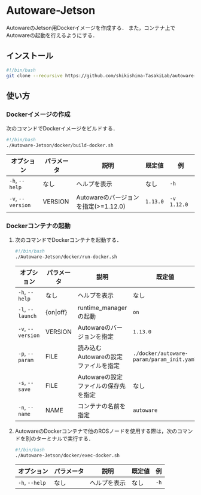 # Autoware-Jetson
AutowareのJetson用Dockerイメージを作成する．
また，コンテナ上でAutowareの起動を行えるようにする．

## インストール
```bash
#!/bin/bash
git clone --recursive https://github.com/shikishima-TasakiLab/autoware-jetson-docker.git Autoware-Jetson
```

## 使い方

### Dockerイメージの作成

次のコマンドでDockerイメージをビルドする．
```bash
#!/bin/bash
./Autoware-Jetson/docker/build-docker.sh
```
|オプション       |パラメータ|説明                                |既定値  |例         |
|-----------------|----------|------------------------------------|--------|-----------|
|`-h`, `--help`   |なし      |ヘルプを表示                        |なし    |`-h`       |
|`-v`, `--version`|VERSION   |Autowareのバージョンを指定(>=1.12.0)|`1.13.0`|`-v 1.12.0`|

### Dockerコンテナの起動

1. 次のコマンドでDockerコンテナを起動する．
    ```bash
    #!/bin/bash
    ./Autoware-Jetson/docker/run-docker.sh
    ```
    |オプション       |パラメータ|説明                                |既定値    |例                  |
    |-----------------|----------|---------------------------------|----------|--------------------|
    |`-h`, `--help`   |なし      |ヘルプを表示                       |なし      |`-h`                |
    |`-l`, `--launch` |{on\|off} |runtime_managerの起動             |`on`      |`-l off`            |
    |`-v`, `--version`|VERSION   |Autowareのバージョンを指定         |`1.13.0`  |`-v 1.12.0`         |
    |`-p`, `--param`  |FILE      |読み込むAutowareの設定ファイルを指定|`./docker/autoware-param/param_init.yaml`|`-p robot_1.yaml`|
    |`-s`, `--save`   |FILE      |Autowareの設定ファイルの保存先を指定|なし      |`-s robot_1.yaml`|
    |`-n`, `--name`   |NAME      |コンテナの名前を指定               |`autoware`|`-n autoware-master`|

2. AutowareのDockerコンテナで他のROSノードを使用する際は，次のコマンドを別のターミナルで実行する．
    ```bash
    #!/bin/bash
    ./Autoware-Jetson/docker/exec-docker.sh
    ```
    |オプション       |パラメータ|説明                      |既定値|例                  |
    |-----------------|----------|--------------------------|------|--------------------|
    |`-h`, `--help`   |なし      |ヘルプを表示              |なし  |`-h`                |

